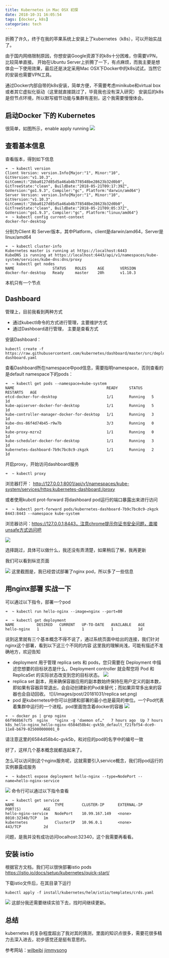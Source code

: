 ```yaml
---
title: Kubernetes in Mac OSX 初探
date: 2018-10-31 16:05:54
tags: [docker, k8s]
categories: tech
---
```


折腾了许久，终于在我的苹果系统上安装上了kubernetes（k8s），可以开始实战了。

由于国内网络限制原因，你想安装Google资源下的k8s十分困难，你需要VPN，比较简单直接。
开始在Ubuntu Server上折腾了一下，有点麻烦，而我主要是想体会一下使用效果，最后还是决定采用Mac OSX下Docker中的k8s试试，当然它的安装也需要VPN工具。

通过Docker内部自带的k8s安装，简单方便，不需要考虑minikube和virtual box或者其它虚拟化驱动（这里就直接跳过了，毕竟我也没有深入研究）
安装后的k8s是但节点环境，所以默写细节功能与集群有差别，这个我需要慢慢体会。

<!-- more -->

## 启动Docker 下的 Kubernetes
很简单，如图所示，enable apply running
![](/images/post/20181031/enable.png)

## 查看基本信息
查看版本，得到如下信息
```shell
➜  ~ kubectl version
Client Version: version.Info{Major:"1", Minor:"10", GitVersion:"v1.10.3", GitCommit:"2bba0127d85d5a46ab4b778548be28623b32d0b0", GitTreeState:"clean", BuildDate:"2018-05-21T09:17:39Z", GoVersion:"go1.9.3", Compiler:"gc", Platform:"darwin/amd64"}
Server Version: version.Info{Major:"1", Minor:"10", GitVersion:"v1.10.3", GitCommit:"2bba0127d85d5a46ab4b778548be28623b32d0b0", GitTreeState:"clean", BuildDate:"2018-05-21T09:05:37Z", GoVersion:"go1.9.3", Compiler:"gc", Platform:"linux/amd64"}
➜  ~ kubectl config current-context
docker-for-desktop
```
分别为Client 和 Server版本，其中Platform，client是darwin/amd64，Server是linux/amd64

```shell
➜  ~ kubectl cluster-info
Kubernetes master is running at https://localhost:6443
KubeDNS is running at https://localhost:6443/api/v1/namespaces/kube-system/services/kube-dns:dns/proxy
➜  ~ kubectl get nodes
NAME                 STATUS    ROLES     AGE       VERSION
docker-for-desktop   Ready     master    20h       v1.10.3
```
本机只有一个节点

## Dashboard
管理上，目前我看到两种方式
- 通过kubectl命令的方式进行管理，主要维护方式
- 通过Dashboard进行管理， 主要是查看方式

安装Dashboard：
```shell
kubectl create -f https://raw.githubusercontent.com/kubernetes/dashboard/master/src/deploy/recommended/kubernetes-dashboard.yaml
```

查看Dashboard所在namespace中pod信息，需要指明namespace，否则查看的是default namespace下的pods：
```shell
➜  ~ kubectl get pods --namespace=kube-system
NAME                                         READY     STATUS    RESTARTS   AGE
etcd-docker-for-desktop                      1/1       Running   5          1d
kube-apiserver-docker-for-desktop            1/1       Running   5          1d
kube-controller-manager-docker-for-desktop   1/1       Running   3          1d
kube-dns-86f4d74b45-r9w7b                    3/3       Running   0          1d
kube-proxy-mzrx2                             1/1       Running   0          1d
kube-scheduler-docker-for-desktop            1/1       Running   3          1d
kubernetes-dashboard-7b9c7bc8c9-zkgzk        1/1       Running   2          1d
```

开启proxy，开始访问dashboard服务
```shell
➜  ~ kubectl proxy
```
浏览器打开：
http://127.0.0.1:8001/api/v1/namespaces/kube-system/services/https:kubernetes-dashboard:/proxy

或者使用kubctl prot-forward 将dashboard pod运行的端口暴露出来进行访问
```shell
➜  ~ kubectl port-forward pods/kubernetes-dashboard-7b9c7bc8c9-zkgzk 8443:8443 --namespace kube-system
```
浏览器访问：https://127.0.0.1:8443，注意chrome提示你证书安全问题，直接unsafe方式访问吧

![](/images/post/20181031/start.png)

选择跳过，具体可以做什么，我还没有弄清楚，如果稍后了解，我再更新

我们可以看到纵览页面

![](/images/post/20181031/overview.png)
这里截图是，我已经尝试部署了nginx pod，所以多了一些信息

## 用nginx部署 实战一下
可以通过以下指令，部署一个pod
```shell
➜  ~ kubectl run hello-nginx --image=nginx --port=80

➜  ~ kubectl get deployment
NAME          DESIRED   CURRENT   UP-TO-DATE   AVAILABLE   AGE
hello-nginx   1         1         1            1           1d
```

说到这里就有三个基本概念不得不说了，通过系统页面中给出的连接，我们针对nginx这个部署，看到以下这三个不同的内容
这里我的理解尚浅，可能有描述不准确地方，欢迎告知
- deployment 用于管理 replica sets 和 pods，您只需要在 Deployment 中描述您想要的目标状态是什么，Deployment controller 就会帮您将 Pod 和ReplicaSet 的实际状态改变到您的目标状态。
![](/images/post/20181031/deployment.png) 
- replica set 副本，用来确保容器应用的副本数始终保持在用户定义的副本数，即如果有容器异常退出，会自动创建新的Pod来替代；而如果异常多出来的容器也会自动回收。
![](/images/post/20181031/replica set.png) 
- pod 是kubernetes中你可以创建和部署的最小也是最简的单位。一个Pod代表着集群中运行的一个进程。pod里面饱含着docker的容器
![](/images/post/20181031/pod.png)
```shell
➜  ~ docker ps | grep nginx
66f968b67cf5  nginx   "nginx -g 'daemon of…"   7 hours ago  Up 7 hours   k8s_hello-nginx_hello-nginx-6584d58b4c-gvk5b_default_f21fbf54-dce9-11e8-b679-025000000001_0
```
请注意这里的6584d58b4c-gvk5b，和对应的pod的名字中的编号一致

好了，这样几个基本概念就都连起来了。

怎么可以访问到这个nginx服务呢，这就需要引入service概念，我们将pod运行的实例暴露成服务
```shell
➜  ~ kubectl expose deployment hello-nginx --type=NodePort --name=hello-nginx-service
```
![](/images/post/20181031/service.png)
命令行可以通过以下指令查看
```shell
➜  ~ kubectl get service                                                             
NAME                  TYPE        CLUSTER-IP      EXTERNAL-IP   PORT(S)          AGE
hello-nginx-service   NodePort    10.99.167.149   <none>        8010:32340/TCP   1m
kubernetes            ClusterIP   10.96.0.1       <none>        443/TCP          2d
```

问题，是我并没有成功访问localhost:32340，这个我需要再看看。

## 安装 istio
根据官方文档，我们可以很快部署istio pods
https://istio.io/docs/setup/kubernetes/quick-start/

下载istio文件后，在其目录下运行
```shell
kubectl apply -f install/kubernetes/helm/istio/templates/crds.yaml
```
![](/images/post/20181031/istio.png)
这部分我还需要继续实验下去，找时间继续更新。

## 总结
kubernetes 的复杂程度超出了我对其的猜测，里面的知识点很多，需要花很多精力去深入进去，初步感觉还是挺有意思的。

参考网站：[wilbeibi](https://wilbeibi.com/2018/02/2018-02-19_kub_mac/) [jimmysong](https://jimmysong.io/kubernetes-handbook/concepts/pod-overview.html)
